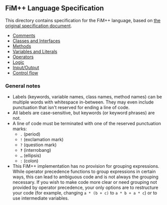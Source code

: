 ## FiM++ Language Specification
This directory contains specification for the FiM++ language, based on [the
original specification document](https://docs.google.com/document/d/1gU-ZROmZu0Xitw_pfC1ktCDvJH5rM85TxxQf5pg_xmg/edit?pli=1#).

* [Comments](comments.md#fim-comments)
* [Classes and Interfaces](classes-interfaces.md#fim-classes)
* [Methods](methods.md#fim-methods)
* [Variables and Literals](variables-literals.md#fim-variables)
* [Operators](operators.md#fim-operators)
* [Logic](logic.md#fim-logic)
* [Input/Output](input-output.md#fim-input-and-output)
* [Control flow](control-flow.md#fim-control-flow)

### General notes
* Labels (keywords, variable names, class names, method names) can be multiple
  words with whitespace in-between. They may even include punctuation that isn't
  reserved for ending a line of code.
* All labels are case-sensitive, but keywords (or keyword phrases) are not.
* A line of code must be terminated with one of the reserved punctuation marks:
  * `.` (period)
  * `!` (exclamation mark)
  * `?` (question mark)
  * `‽` (interrobang)
  * `…` (ellipsis)
  * `:` (colon)
* This FiM++ implementation has no provision for grouping expressions. While
operator precedence functions to group expressions in certain ways, this can
lead to ambiguous code and is not always the grouping necessary. If you wish to
make code more clear or need grouping not provided by operator precedence, your
only options are to restructure your code (for example, changing `a * (b + c)`
to `a * b + a * c`) or to use intermediate variables.
